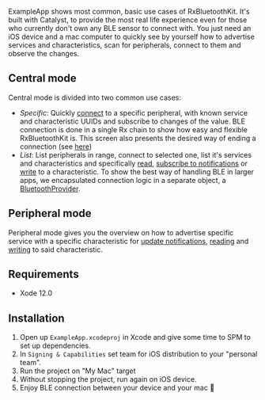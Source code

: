 ExampleApp shows most common, basic use cases of RxBluetoothKit. It's built with Catalyst, to provide the most real life experience even for those who currently don't own any BLE sensor to connect with. You just need an iOS device and a mac computer to quickly see by yourself how to advertise services and characteristics, scan for peripherals, connect to them and observe the changes.

## Central mode

Central mode is divided into two common use cases:
* *Specific*: Quickly [connect](https://github.com/Polidea/RxBluetoothKit/ExampleApp/ExampleApp/Screens/CentralSpecific/CentralSpecificViewController.swift) to a specific peripheral, with known service and characteristic UUIDs and subscribe to changes of the value. BLE connection is done in a single Rx chain to show how easy and flexible RxBluetoothKit is. This screen also presents the desired way of ending a connection (see [here](https://github.com/Polidea/RxBluetoothKit/ExampleApp/ExampleApp/Screens/CentralSpecific/CentralSpecificViewController.swift#L51))
* *List*: List peripherals in range, connect to selected one, list it's services and characteristics and specifically [read](https://github.com/Polidea/RxBluetoothKit/ExampleApp/ExampleApp/Screens/CharacteristicRead/CharacteristicReadViewController.swift), [subscribe to notifications](https://github.com/Polidea/RxBluetoothKit/ExampleApp/ExampleApp/Screens/CharacteristicNotify/CharacteristicNotifyViewController.swift) or [write](https://github.com/Polidea/RxBluetoothKit/blob/new-example-app/ExampleApp/ExampleApp/Screens/CharacteristicWrite/CharacteristicWriteViewController.swift) to a characteristic. To show the best way of handling BLE in larger apps, we encapsulated connection logic in a separate object, a [BluetoothProvider](https://github.com/Polidea/RxBluetoothKit/ExampleApp/ExampleApp/BluetoothProvider/BluetoothProvider.swift).

## Peripheral mode

Peripheral mode gives you the overview on how to advertise specific service with a specific characteristic for [update notifications](https://github.com/Polidea/RxBluetoothKit/ExampleApp/ExampleApp/Screens/PeripheralUpdate/PeripheralUpdateViewController.swift), [reading](https://github.com/Polidea/RxBluetoothKit/ExampleApp/ExampleApp/Screens/PeripheralRead/PeripheralReadViewController.swift) and [writing](https://github.com/Polidea/RxBluetoothKit/blob/new-example-app/ExampleApp/ExampleApp/Screens/PeripheralWrite/PeripheralWriteViewController.swift) to said characteristic.

## Requirements
* Xode 12.0

## Installation

1. Open up `ExampleApp.xcodeproj` in Xcode and give some time to SPM to set up dependencies.
2. In `Signing & Capabilities` set team for iOS distribution to your "personal team".
3. Run the project on "My Mac" target
4. Without stopping the project, run again on iOS device.
5. Enjoy BLE connection between your device and your mac 🎉